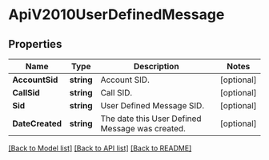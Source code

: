 # ApiV2010UserDefinedMessage

## Properties

Name | Type | Description | Notes
------------ | ------------- | ------------- | -------------
**AccountSid** | **string** | Account SID. |[optional] 
**CallSid** | **string** | Call SID. |[optional] 
**Sid** | **string** | User Defined Message SID. |[optional] 
**DateCreated** | **string** | The date this User Defined Message was created. |[optional] 

[[Back to Model list]](../README.md#documentation-for-models) [[Back to API list]](../README.md#documentation-for-api-endpoints) [[Back to README]](../README.md)


